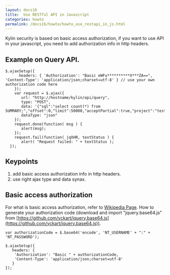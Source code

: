 ```yaml
---
layout: docs16
title:  Use RESTful API in Javascript
categories: howto
permalink: /docs16/howto/howto_use_restapi_in_js.html
---
```

Kylin security is based on basic access authorization, if you want to use API in your javascript, you need to add authorization info in http headers.

## Example on Query API.
```
$.ajaxSetup({
      headers: { 'Authorization': "Basic eWFu**********X***ZA==", 'Content-Type': 'application/json;charset=utf-8' } // use your own authorization code here
    });
    var request = $.ajax({
       url: "http://hostname/kylin/api/query",
       type: "POST",
       data: '{"sql":"select count(*) from SUMMARY;","offset":0,"limit":50000,"acceptPartial":true,"project":"test"}',
       dataType: "json"
    });
    request.done(function( msg ) {
       alert(msg);
    }); 
    request.fail(function( jqXHR, textStatus ) {
       alert( "Request failed: " + textStatus );
  });

```

## Keypoints
1. add basic access authorization info in http headers.
2. use right ajax type and data synax.

## Basic access authorization
For what is basic access authorization, refer to [Wikipedia Page](http://en.wikipedia.org/wiki/Basic_access_authentication).
How to generate your authorization code (download and import "jquery.base64.js" from [https://github.com/yckart/jquery.base64.js](https://github.com/yckart/jquery.base64.js)).

```
var authorizationCode = $.base64('encode', 'NT_USERNAME' + ":" + 'NT_PASSWORD');
 
$.ajaxSetup({
   headers: { 
    'Authorization': "Basic " + authorizationCode, 
    'Content-Type': 'application/json;charset=utf-8' 
   }
});
```
